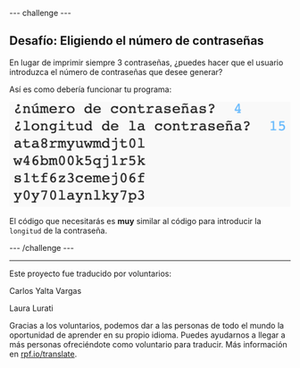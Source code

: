 --- challenge ---
## Desafío: Eligiendo el número de contraseñas
En lugar de imprimir siempre 3 contraseñas, ¿puedes hacer que el usuario introduzca el número de contraseñas que desee generar?

Así es como debería funcionar tu programa:

![captura de pantalla](images/passwords-choose-number.png)

El código que necesitarás es __muy__ similar al código para introducir la `longitud` de la contraseña.



--- /challenge ---


***
Este proyecto fue traducido por voluntarios:

Carlos Yalta Vargas

Laura Lurati

Gracias a los voluntarios, podemos dar a las personas de todo el mundo la oportunidad de aprender en su propio idioma. Puedes ayudarnos a llegar a más personas ofreciéndote como voluntario para traducir. Más información en [rpf.io/translate](https://rpf.io/translate).